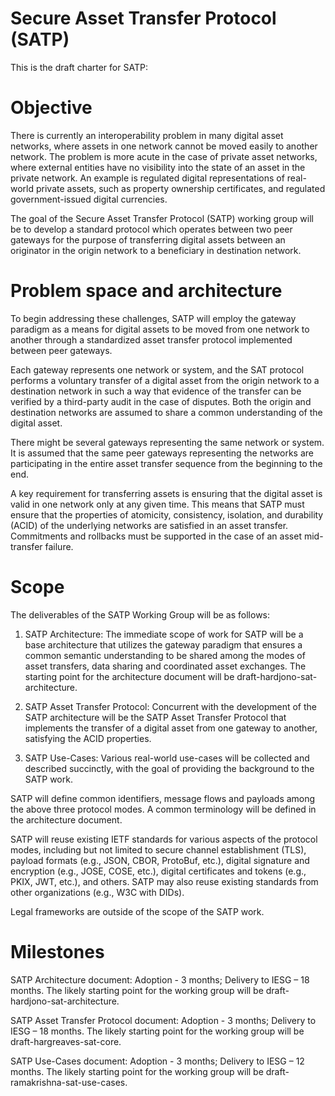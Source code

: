 # Secure Asset Transfer Protocol (SATP)

This is the draft charter for SATP:

# Objective

There is currently an interoperability problem in many digital asset
networks, where assets in one network cannot be moved easily to
another network. The problem is more acute in the case of private
asset networks, where external entities have no visibility into the
state of an asset in the private network.  An example is regulated
digital representations of real-world private assets, such as property
ownership certificates, and regulated government-issued digital
currencies.

The goal of the Secure Asset Transfer Protocol (SATP) working group
will be to develop a standard protocol which operates between two peer
gateways for the purpose of transferring digital assets between an
originator in the origin network to a beneficiary in destination
network.

# Problem space and architecture

To begin addressing these challenges, SATP will employ the gateway
paradigm as a means for digital assets to be moved from one network to
another through a standardized asset transfer protocol implemented
between peer gateways.

Each gateway represents one network or system, and the SAT protocol
performs a voluntary transfer of a digital asset from the origin
network to a destination network in such a way that evidence of the
transfer can be verified by a third-party audit in the case of
disputes. Both the origin and destination networks are assumed to
share a common understanding of the digital asset.

There might be several gateways representing the same network or
system. It is assumed that the same peer gateways representing the
networks are participating in the entire asset transfer sequence from
the beginning to the end.

A key requirement for transferring assets is ensuring that the digital
asset is valid in one network only at any given time. This means that
SATP must ensure that the properties of atomicity, consistency,
isolation, and durability (ACID) of the underlying networks are
satisfied in an asset transfer.  Commitments and rollbacks must be
supported in the case of an asset mid-transfer failure. 


# Scope

The deliverables of the SATP Working Group will be as follows:

1. SATP Architecture: The immediate scope of work for SATP will be a
base architecture that utilizes the gateway paradigm that ensures a
common semantic understanding to be shared among the modes of asset
transfers, data sharing and coordinated asset exchanges.  The starting
point for the architecture document will be
draft-hardjono-sat-architecture.

2. SATP Asset Transfer Protocol: Concurrent with the development of
the SATP architecture will be the SATP Asset Transfer Protocol that
implements the transfer of a digital asset from one gateway to
another, satisfying the ACID properties.

3. SATP Use-Cases: Various real-world use-cases will be collected and described succinctly, with the goal of providing the background to the SATP work.


SATP will define common identifiers, message flows and payloads among the above three protocol modes. A common terminology will be defined in the architecture document.

SATP will reuse existing IETF standards for various aspects of the protocol modes, including but not limited to secure channel establishment (TLS), payload formats (e.g., JSON, CBOR, ProtoBuf, etc.), digital signature and encryption (e.g., JOSE, COSE, etc.), digital certificates and tokens (e.g., PKIX, JWT, etc.), and others. SATP may also reuse existing standards from other organizations (e.g., W3C with DIDs).

Legal frameworks are outside of the scope of the SATP work.

# Milestones

SATP Architecture document: Adoption - 3 months; Delivery to IESG – 18 months. The likely starting point for the working group will be draft-hardjono-sat-architecture.

SATP Asset Transfer Protocol document: Adoption - 3 months; Delivery to IESG – 18 months. The likely starting point for the working group will be draft-hargreaves-sat-core.

SATP Use-Cases document: Adoption - 3 months; Delivery to IESG – 12
months. The likely starting point for the working group will be
draft-ramakrishna-sat-use-cases.


